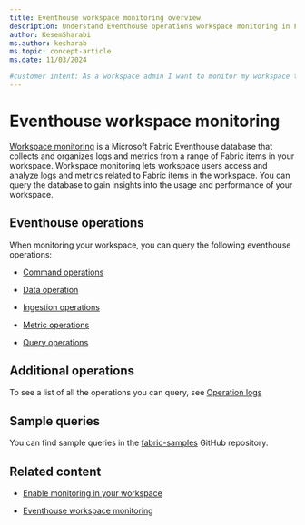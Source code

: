 ```yaml
---
title: Eventhouse workspace monitoring overview
description: Understand Eventhouse operations workspace monitoring in Fabric and how it can help you to gain insights into the usage and performance of your workspace.
author: KesemSharabi
ms.author: kesharab
ms.topic: concept-article
ms.date: 11/03/2024

#customer intent: As a workspace admin I want to monitor my workspace to gain insights into the usage and performance of my workspace so that I can optimize my workspace and improve the user experience.
---
```


# Eventhouse workspace monitoring

[Workspace monitoring](../get-started/workspace-monitoring-overview.md) is a Microsoft Fabric Eventhouse database that collects and organizes logs and metrics from a range of Fabric items in your workspace. Workspace monitoring lets workspace users access and analyze logs and metrics related to Fabric items in the workspace. You can query the database to gain insights into the usage and performance of your workspace.

## Eventhouse operations

When monitoring your workspace, you can query the following eventhouse operations:

* [Command operations](command-operations.md)

* [Data operation](data-operations.md)

* [Ingestion operations](ingestion-operations.md)

* [Metric operations](metric-operations.md)

* [Query operations](query-operations.md)

## Additional operations

To see a list of all the operations you can query, see [Operation logs](../get-started/workspace-monitoring-overview.md#operation-logs)

## Sample queries

You can find sample queries in the [fabric-samples](https://github.com/microsoft/fabric-samples) GitHub repository.

## Related content

* [Enable monitoring in your workspace](../get-started/enable-workspace-monitoring.md)

* [Eventhouse workspace monitoring](workspace-monitoring-eventhouse.md)

